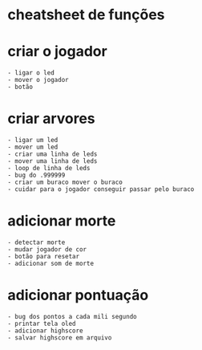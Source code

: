 # cheatsheet de funções
# criar o jogador
    - ligar o led
    - mover o jogador
    - botão
# criar arvores
    - ligar um led
    - mover um led
    - criar uma linha de leds
    - mover uma linha de leds
    - loop de linha de leds
    - bug do .999999
    - criar um buraco mover o buraco
    - cuidar para o jogador conseguir passar pelo buraco
# adicionar morte
    - detectar morte
    - mudar jogador de cor
    - botão para resetar
    - adicionar som de morte
# adicionar pontuação
    - bug dos pontos a cada mili segundo
    - printar tela oled
    - adicionar highscore
    - salvar highscore em arquivo

